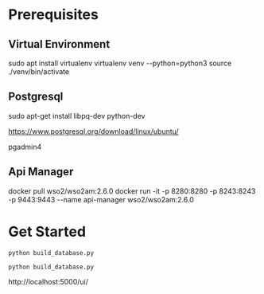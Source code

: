 
# Prerequisites 

## Virtual Environment

sudo apt install virtualenv
virtualenv venv --python=python3
source ./venv/bin/activate

## Postgresql

sudo apt-get install libpq-dev python-dev

https://www.postgresql.org/download/linux/ubuntu/

pgadmin4

## Api Manager

docker pull wso2/wso2am:2.6.0
docker run -it -p 8280:8280 -p 8243:8243 -p 9443:9443 --name api-manager wso2/wso2am:2.6.0

# Get Started

`python build_database.py` 

`python build_database.py`

http://localhost:5000/ui/

